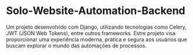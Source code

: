 # Solo-Website-Automation-Backend
Um projeto desenvolvido com Django, utilizando tecnologias como Celery, JWT (JSON Web Tokens), entre outros frameworks. Estre projeto visa proporcionar uma experiência moderna, prática e segura aos usuários que buscam explorar o mundo das automações de processos. 

